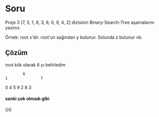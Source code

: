 # Soru
Proje 3
[7, 5, 1, 8, 3, 6, 0, 9, 4, 2] dizisinin Binary-Search-Tree aşamalarını yazınız.

Örnek: root x'dir. root'un sağından y bulunur. Solunda z bulunur vb.

## Çözüm

root kök olarak 6 yı belirledim

            6
    1               7
0       4       5       9
    2               8
        3

#### sanki çok olmadı gibi

O()